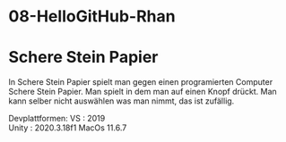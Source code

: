 # 08-HelloGitHub-Rhan

# Schere Stein Papier
In Schere Stein Papier spielt man gegen einen programierten Computer Schere Stein Papier.
Man spielt in dem man auf einen Knopf drückt. Man kann selber nicht auswählen was man nimmt, das ist zufällig.

Devplattformen: VS : 2019  
                Unity : 2020.3.18f1 
                MacOs 11.6.7
